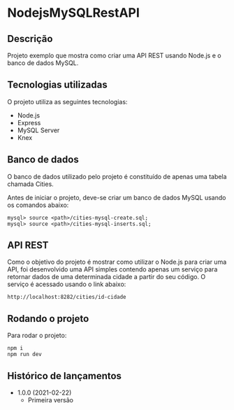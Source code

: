 # NodejsMySQLRestAPI

## Descrição
Projeto exemplo que mostra como criar uma API REST usando Node.js e o banco de dados MySQL.

## Tecnologias utilizadas
O projeto utiliza as seguintes tecnologias:

* Node.js
* Express
* MySQL Server
* Knex

## Banco de dados
O banco de dados utilizado pelo projeto é constituído de apenas uma tabela chamada Cities.

Antes de iniciar o projeto, deve-se criar um banco de dados MySQL usando os comandos abaixo:

```
mysql> source <path>/cities-mysql-create.sql;
mysql> source <path>/cities-mysql-inserts.sql; 
```

## API REST
Como o objetivo do projeto é mostrar como utilizar o Node.js para criar uma API, foi desenvolvido uma API simples contendo apenas um serviço para retornar dados de uma determinada cidade a partir do seu código. O serviço é acessado usando o link abaixo:

```
http://localhost:8282/cities/id-cidade
```

## Rodando o projeto
Para rodar o projeto:

```
npm i
npm run dev
```

## Histórico de lançamentos

* 1.0.0 (2021-02-22)
    * Primeira versão
